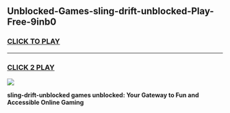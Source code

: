 
## Unblocked-Games-sling-drift-unblocked-Play-Free-9inb0
<h3>
<a href="https://premium76.site?title=sling-drift-unblocked&ref=20M">CLICK TO PLAY</a></h3>
<hr>

<h3>
<a href="https://premium76.site?title=sling-drift-unblocked&ref=20M">CLICK 2 PLAY</a>
  
</h3>

<a href="https://premium76.site?title=sling-drift-unblocked&ref=19M"><img src="https://clearcache.store/games.png"></a>


**sling-drift-unblocked games unblocked: Your Gateway to Fun and Accessible Online Gaming**
